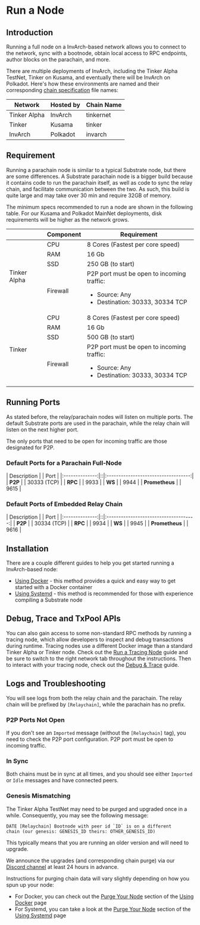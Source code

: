 # Run a Node

## Introduction

Running a full node on a InvArch-based network allows you to connect to the network, sync with a bootnode, obtain local access to RPC endpoints, author blocks on the parachain, and more.

There are multiple deployments of InvArch, including the Tinker Alpha TestNet, Tinker on Kusama, and eventually there will be InvArch on Polkadot. Here's how these environments are named and their corresponding [chain specification](https://docs.substrate.io/v3/runtime/chain-specs/) file names:

| Network | Hosted by | Chain Name |
| --- | --- | --- |
| Tinker Alpha | InvArch | tinkernet |
| Tinker | Kusama | tinker |
| InvArch | Polkadot | invarch |

## Requirement

Running a parachain node is similar to a typical Substrate node, but there are some differences. A Substrate parachain node is a bigger build because it contains code to run the parachain itself, as well as code to sync the relay chain, and facilitate communication between the two. As such, this build is quite large and may take over 30 min and require 32GB of memory.

The minimum specs recommended to run a node are shown in the following table. For our Kusama and Polkadot MainNet deployments, disk requirements will be higher as the network grows.


<table>  
    <thead>
        <tr><th></th><th>Component</th> <th>Requirement</th>
        </tr>
    </thead>  
    <tbody>
        <tr>  
            <td rowspan="4">Tinker Alpha</td><td>CPU</td><td>8 Cores (Fastest per core speed)</td>  
        </tr>
        <tr>
            <td>RAM</td><td>16 Gb</td>
        </tr>
        <tr>
            <td>SSD</td><td>250 GB (to start)</td>
        </tr>
        <tr>
            <td>Firewall</td>
            <td>P2P port must be open to incoming traffic:
                <ul>
                    <li>Source: Any</li>
                    <li>Destination: 30333, 30334 TCP</li>
                </ul>
            </td>
        </tr>
        <tr>  
            <td rowspan="4">Tinker</td><td>CPU</td><td>8 Cores (Fastest per core speed)</td>  
        </tr>
        <tr>
            <td>RAM</td><td>16 Gb</td>
        </tr>
        <tr>
            <td>SSD</td><td>500 GB (to start)</td>
        </tr>
        <tr>
            <td>Firewall</td>
            <td>P2P port must be open to incoming traffic:
                <ul>
                    <li>Source: Any</li>
                    <li>Destination: 30333, 30334 TCP</li>
                </ul>
            </td>
        </tr> 
    </tbody>  
</table>

## Running Ports

As stated before, the relay/parachain nodes will listen on multiple ports. The default Substrate ports are used in the parachain, while the relay chain will listen on the next higher port.

The only ports that need to be open for incoming traffic are those designated for P2P.

### Default Ports for a Parachain Full-Node

|  Description   |  |                Port                 |
|:--------------:|::|:-----------------------------------:|
|    **P2P**     |  | 30333 (TCP) |
|    **RPC**     |  |    9933   |
|     **WS**     |  |     9944   |
| **Prometheus** |  | 9615 |

### Default Ports of Embedded Relay Chain

|  Description   |  |                 Port                  |
|:--------------:|::|:-------------------------------------:|
|    **P2P**     |  | 30334 (TCP) |
|    **RPC**     |  |    9934    |
|     **WS**     |  |     9945  |
| **Prometheus** |  | 9616 |

## Installation

There are a couple different guides to help you get started running a InvArch-based node:

- [Using Docker]() - this method provides a quick and easy way to get started with a Docker container
- [Using Systemd]() - this method is recommended for those with experience compiling a Substrate node 

## Debug, Trace and TxPool APIs

You can also gain access to some non-standard RPC methods by running a tracing node, which allow developers to inspect and debug transactions during runtime. Tracing nodes use a different Docker image than a standard Tinker Alpha or Tinker node. Check out the [Run a Tracing Node]() guide and be sure to switch to the right network tab throughout the instructions. Then to interact with your tracing node, check out the [Debug & Trace]() guide.

## Logs and Troubleshooting

You will see logs from both the relay chain and the parachain. The relay chain will be prefixed by `[Relaychain]`, while the parachain has no prefix.

### P2P Ports Not Open

If you don't see an `Imported` message (without the `[Relaychain]` tag), you need to check the P2P port configuration. P2P port must be open to incoming traffic.

### In Sync

Both chains must be in sync at all times, and you should see either `Imported` or `Idle` messages and have connected peers.

### Genesis Mismatching

The Tinker Alpha TestNet may need to be purged and upgraded once in a while. Consequently, you may see the following message:

```
DATE [Relaychain] Bootnode with peer id `ID` is on a different
chain (our genesis: GENESIS_ID theirs: OTHER_GENESIS_ID)
```

This typically means that you are running an older version and will need to upgrade.

We announce the upgrades (and corresponding chain purge) via our [Discord channel]() at least 24 hours in advance. 

Instructions for purging chain data will vary slightly depending on how you spun up your node:

  - For Docker, you can check out the [Purge Your Node]() section of the [Using Docker]() page
  - For Systemd, you can take a look at the [Purge Your Node]() section of the [Using Systemd]() page